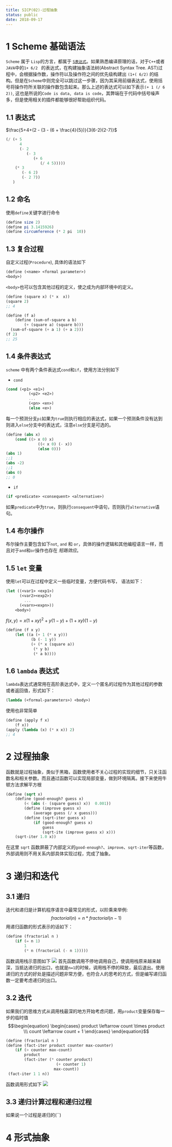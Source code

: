```yaml
---
title: SICP(02)-过程抽象
status: public
date: 2018-09-17
---
```


# 1 Scheme 基础语法
`Scheme` 属于 `Lisp`的方言，都属于 [`S表达式`](https://zh.wikipedia.org/zh-hans/S-表达式)。如果熟悉编译原理的话，对于`C++`或者`JAVA`中的`1+ 6/2 ` 的表达式，在构建抽象语法树(Abstract Syntax Tree. AST)过程中，会根据操作数，操作符以及操作符之间的优先级构建出 ` (1+( 6/2) ` 的结构。但是在`Scheme`中则完全可以跳过这一步骤，因为其采用前缀表达式，使用括号将操作符所关联的操作数包含起来。那么上述的表达式可以如下表示`(+ 1 (/ 6 2))`, 这也是所说的`Code is data, data is code`，其弊端在于代码中括号噪声多，但是使用相关的插件都能够很好帮助组织代码。
## 1.1 表达式
$\frac{5+4+(2 - (3 - (6 + \frac{4}{5})}{3(6-2)(2-7)}$
```scheme
(/ (+ 5 
      4 
      (- 2 
         (- 3 
            (+ 6 
               (/ 4 5)))))
    (* 3 
       (- 6 2)
       (- 2 7))
   )
```
## 1.2 命名
使用`define`关键字进行命令
```scheme
(define size 2)
(define pi 3.1415926)
(define circumference (* 2 pi  10))
```
## 1.3 复合过程
自定义过程(`Procedure`), 具体的语法如下
```scheme
(define (<name> <formal parameter>)
<body>)
```
`<body>`也可以包含其他过程的定义，使之成为内部环境中的定义。
```scheme
(define (square x) (* x  x))
(square 2)
;; 4

(define (f a)
    (define (sum-of-square a b)
        (+ (square a) (square b)))
  (sum-of-square (+ a 1) (+ a 2)))
(f 2)
;; 25
```
## 1.4 条件表达式
`scheme` 中有两个条件表达式`cond`和`if`，使用方法分别如下
- `cond`

```scheme
(cond (<p1> <e1>)
          (<p2> <e2>)
          ...
          (<pn> <en>)
          (else <e>)
```
每一个预测分支`pi`如果为`true`则执行相应的表达式，如果一个预测条件没有达到则进入`else`分支中的表达式，注意`else`分支是可选的。
```scheme
(define (abs x)
    (cond ((> x 0) x)
              ((< x 0) (- x))
              (else 0)))
(abs 1)
;;1
(abs -2)
;;1
(abs 0)
;; 0
```
- `if`
```scheme
(if <predicate> <consequent> <alternative>)
```
如果`predicate`中为`true`，则执行`consequent`中语句，否则执行`alternative`语句。

## 1.4 布尔操作
布尔操作主要包含如下`not`, `and` 和 `or`，具体的操作逻辑和其他编程语言一样，而且对于`and`和`or`操作也存在 *短路效应*。

## 1.5 `let` 变量
使用`let`可以在过程中定义一些临时变量，方便代码书写， 语法如下：
```scheme
(let ((<var1> <exp1>)
      (<var2><exp2>)
        ...
      (<varn><expn>))
    <body>)
```

$f(x,y)=x(1+xy)^2 +y(1−y)+(1+xy)(1−y)$
```scheme
(define (f x y)
    (let ((a (+ 1 (* x y)))
           (b (- 1 y))
           (+ (* x (square a)) 
            (* y b)
            (* a b))))
```
## 1.6 `lambda` 表达式
`lambda`表达式通常用在高阶表达式中，定义一个匿名的过程作为其他过程的参数或者返回值，形式如下：
```scheme
(lambda (<formal-parameters>) <body>)
```
使用也非常简单
```scheme
(define (apply f x)
    (f x))
(apply (lambda (x) (* x x)) 2)
;; 4
```
# 2 过程抽象
函数就是过程抽象，类似于黑箱，函数使用者不关心过程的实现的细节，只关注函数名和相关参数。而且通过函数可以实现局部变量，做到环境隔离。接下来使用牛顿方法求解平方根
```scheme
(define (sqrt x)
    (define (good-enough? guess x)
        (< (abs (- (square guess) x))  0.001))
        (define (improve guess x)
            (average guess (/ x guess)))
        (define (sqrt-iter guess x)
            (if (good-enough? guess x)
                guess
                (sqrt-ite (improve guess x) x)))
    (sqrt-iter 1.0 x))
```
在这里 `sqrt` 函数屏蔽了内部定义的`good-enough?`、`improve`、`sqrt-iter`等函数，外部调用则不用关系内部具体实现过程，完成了抽象。
# 3 递归和迭代
## 3.1 递归
迭代和递归是计算机程序语言中最常见的形式，以阶乘来举例:
$$fractorial(n) = n * fractorial (n-1)$$
用递归函数的形式表示的话如下：
```scheme
(define (fractorial n )
    (if (= n 1)
        1
        (* n (fractorial (- n 1)))))
```
函数调用栈示意图如下
![](./_image/2018-09-22-09-40-35.jpg)
首先函数调用不停地调用自己，使调用栈原来越来越深，当抵达递归的出口，也就是`n=1`的时候，调用栈不停的释放，最后退出。使用递归的方式的好处是描述问题非常方便，也符合人的思考的方式，但是编写递归函数一定要考虑递归的出口。

## 3.2 迭代
如果我们的思维方式从调用栈最深的地方开始考虑问题，用`product`变量保存每一步的临时值
$$\begin{equation} \begin{cases} product \leftarrow count \times product  \\\ count  \leftarrow count + 1 \end{cases} \end{equation}$$
```scheme
(define (fractorial n )
(define (fact-iter product counter max-counter)
    (if (> counter max-count)
        product
        (fact-iter (* counter product)
                      (+ counter 1)
                     max-count))
 (fact-iter 1 1 n))
```
函数调用形式如下
![](./_image/2018-09-22-10-31-51.jpg)
## 3.3 递归计算过程和递归过程
如果说一个过程是递归的(``)
# 4 形式抽象
